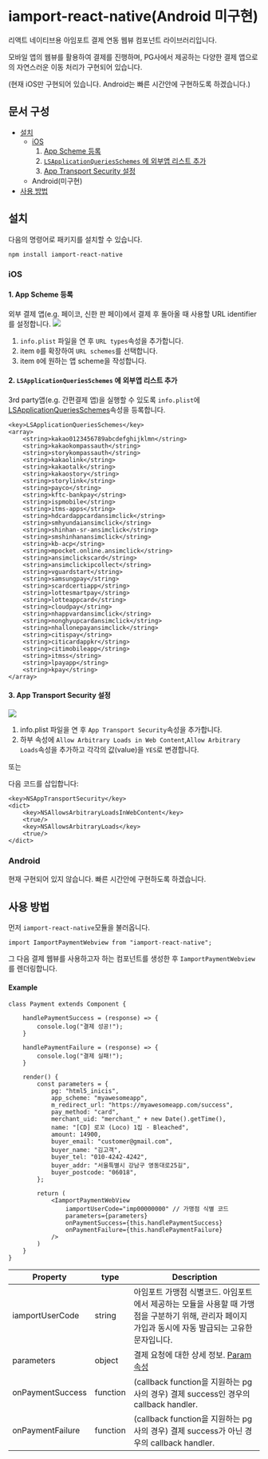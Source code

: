 # iamport-react-native(Android 미구현)
리액트 네이티브용 아임포트 결제 연동 웹뷰 컴포넌트 라이브러리입니다.

모바일 앱의 웹뷰를 활용하여 결제를 진행하며, PG사에서 제공하는 다양한 결제 앱으로의 자연스러운 이동 처리가 구현되어 있습니다.

(현재 iOS만 구현되어 있습니다. Android는 빠른 시간안에 구현하도록 하겠습니다.)

## 문서 구성
* [설치](#설치)
    * [iOS](#ios)
        1. [App Scheme 등록](#1-app-scheme-등록)
        2. [`LSApplicationQueriesSchemes` 에 외부앱 리스트 추가](#2-lsapplicationqueriesschemes-에-외부앱-리스트-추가)
        3. [App Transport Security 설정](#3-app-transport-security-설정)
    * Android(미구현)
* [사용 방법](#사용-방법)

##  설치
다음의 명령어로 패키지를 설치할 수 있습니다.
```
npm install iamport-react-native
```
### iOS
#### 1. App Scheme 등록
외부 결제 앱(e.g. 페이코, 신한 판 페이)에서 결제 후 돌아올 때 사용할 URL identifier를 설정합니다.
![](./assets/app-scheme-registry.gif)
1. `info.plist` 파일을 연 후 `URL types`속성을 추가합니다.
2. item `0`를 확장하여 `URL schemes`를 선택합니다.
3. item `0`에 원하는 앱 scheme을 작성합니다.

#### 2. `LSApplicationQueriesSchemes` 에 외부앱 리스트 추가
3rd party앱(e.g. 간편결제 앱)을 실행할 수 있도록 `info.plist`에 [LSApplicationQueriesSchemes](https://developer.apple.com/library/content/documentation/General/Reference/InfoPlistKeyReference/Articles/LaunchServicesKeys.html#//apple_ref/doc/uid/TP40009250-SW14)속성을 등록합니다.
```
<key>LSApplicationQueriesSchemes</key>
<array>
    <string>kakao0123456789abcdefghijklmn</string>
    <string>kakaokompassauth</string>
    <string>storykompassauth</string>
    <string>kakaolink</string>
    <string>kakaotalk</string>
    <string>kakaostory</string>
    <string>storylink</string>
    <string>payco</string>
    <string>kftc-bankpay</string>
    <string>ispmobile</string>
    <string>itms-apps</string>
    <string>hdcardappcardansimclick</string>
    <string>smhyundaiansimclick</string>
    <string>shinhan-sr-ansimclick</string>
    <string>smshinhanansimclick</string>
    <string>kb-acp</string>
    <string>mpocket.online.ansimclick</string>
    <string>ansimclickscard</string>
    <string>ansimclickipcollect</string>
    <string>vguardstart</string>
    <string>samsungpay</string>
    <string>scardcertiapp</string>
    <string>lottesmartpay</string>
    <string>lotteappcard</string>
    <string>cloudpay</string>
    <string>nhappvardansimclick</string>
    <string>nonghyupcardansimclick</string>
    <string>nhallonepayansimclick</string>
    <string>citispay</string>
    <string>citicardappkr</string>
    <string>citimobileapp</string>
    <string>itmss</string>
    <string>lpayapp</string>
    <string>kpay</string>
</array>
```

#### 3. App Transport Security 설정
![](./assets/allow-arbitrary.gif)
1. info.plist 파일을 연 후 `App Transport Security`속성을 추가합니다.
2. 하부 속성에 `Allow Arbitrary Loads in Web Content`,`Allow Arbitrary Loads`속성을 추가하고 각각의 값(value)을 `YES`로 변경합니다.

또는

다음 코드를 삽입합니다:
```
<key>NSAppTransportSecurity</key>
<dict>
    <key>NSAllowsArbitraryLoadsInWebContent</key>
    <true/>
    <key>NSAllowsArbitraryLoads</key>
    <true/>
</dict>
```

### Android
현재 구현되어 있지 않습니다. 빠른 시간안에 구현하도록 하겠습니다.

## 사용 방법
먼저 `iamport-react-native`모듈을 불러옵니다.
```
import IamportPaymentWebview from "iamport-react-native";
```

그 다음 결제 웹뷰를 사용하고자 하는 컴포넌트를 생성한 후 `IamportPaymentWebview`를 렌더링합니다.

#### Example
```
class Payment extends Component {

    handlePaymentSuccess = (response) => {
        console.log("결제 성공!");
    }

    handlePaymentFailure = (response) => {
        console.log("결제 실패!");
    }

    render() {
        const parameters = {
            pg: "html5_inicis",
            app_scheme: "myawesomeapp",
            m_redirect_url: "https://myawesomeapp.com/success",
            pay_method: "card",
            merchant_uid: "merchant_" + new Date().getTime(),
            name: "[CD] 로꼬 (Loco) 1집 - Bleached",
            amount: 14900,
            buyer_email: "customer@gmail.com",
            buyer_name: "김고객",
            buyer_tel: "010-4242-4242",
            buyer_addr: "서울특별시 강남구 영동대로25길",
            buyer_postcode: "06018",
        };

        return (
            <IamportPaymentWebView
                iamportUserCode="imp00000000" // 가맹점 식별 코드
                parameters={parameters}
                onPaymentSuccess={this.handlePaymentSuccess}
                onPaymentFailure={this.handlePaymentFailure}
            />
        )
    }
}
```
| Property         | type     | Description                                                                                                                                                 |
|------------------|----------|-------------------------------------------------------------------------------------------------------------------------------------------------------------|
| iamportUserCode  | string   | 아임포트 가맹점 식별코드. 아임포트에서 제공하는 모듈을 사용할 때 가맹점을 구분하기 위해, 관리자 페이지 가입과 동시에 자동 발급되는 고유한 문자입니다.       |
| parameters       | object   | 결제 요청에 대한 상세 정보. [Param속성](https://github.com/iamport/iamport-manual/tree/master/%EC%9D%B8%EC%A6%9D%EA%B2%B0%EC%A0%9C#211-param-속성공통-속성) |
| onPaymentSuccess | function | (callback function을 지원하는 pg사의 경우) 결제 success인 경우의 callback handler.                                                                          |
| onPaymentFailure | function | (callback function을 지원하는 pg사의 경우) 결제 success가 아닌 경우의 callback handler.                                                                     |